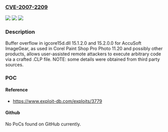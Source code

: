 ### [CVE-2007-2209](https://cve.mitre.org/cgi-bin/cvename.cgi?name=CVE-2007-2209)
![](https://img.shields.io/static/v1?label=Product&message=n%2Fa&color=blue)
![](https://img.shields.io/static/v1?label=Version&message=n%2Fa&color=blue)
![](https://img.shields.io/static/v1?label=Vulnerability&message=n%2Fa&color=brighgreen)

### Description

Buffer overflow in igcore15d.dll 15.1.2.0 and 15.2.0.0 for AccuSoft ImageGear, as used in Corel Paint Shop Pro Photo 11.20 and possibly other products, allows user-assisted remote attackers to execute arbitrary code via a crafted .CLP file.  NOTE: some details were obtained from third party sources.

### POC

#### Reference
- https://www.exploit-db.com/exploits/3779

#### Github
No PoCs found on GitHub currently.


